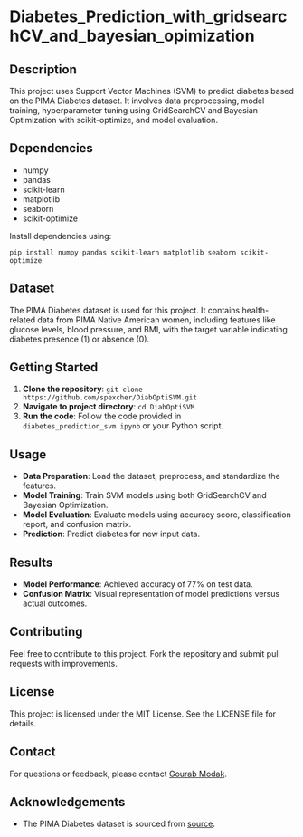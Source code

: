 # Diabetes_Prediction_with_gridsearchCV_and_bayesian_opimization
## Description
This project uses Support Vector Machines (SVM) to predict diabetes based on the PIMA Diabetes dataset. It involves data preprocessing, model training, hyperparameter tuning using GridSearchCV and Bayesian Optimization with scikit-optimize, and model evaluation.

## Dependencies
- numpy
- pandas
- scikit-learn
- matplotlib
- seaborn
- scikit-optimize

Install dependencies using:
```
pip install numpy pandas scikit-learn matplotlib seaborn scikit-optimize
```


## Dataset
The PIMA Diabetes dataset is used for this project. It contains health-related data from PIMA Native American women, including features like glucose levels, blood pressure, and BMI, with the target variable indicating diabetes presence (1) or absence (0).

## Getting Started
1. **Clone the repository**: `git clone https://github.com/spexcher/DiabOptiSVM.git`
2. **Navigate to project directory**: `cd DiabOptiSVM`
3. **Run the code**: Follow the code provided in `diabetes_prediction_svm.ipynb` or your Python script.

## Usage
- **Data Preparation**: Load the dataset, preprocess, and standardize the features.
- **Model Training**: Train SVM models using both GridSearchCV and Bayesian Optimization.
- **Model Evaluation**: Evaluate models using accuracy score, classification report, and confusion matrix.
- **Prediction**: Predict diabetes for new input data.

## Results
- **Model Performance**: Achieved accuracy of 77% on test data.
- **Confusion Matrix**: Visual representation of model predictions versus actual outcomes.

## Contributing
Feel free to contribute to this project. Fork the repository and submit pull requests with improvements.

## License
This project is licensed under the MIT License. See the LICENSE file for details.

## Contact
For questions or feedback, please contact [Gourab Modak](mailto:spexcher@gmail.com).

## Acknowledgements
- The PIMA Diabetes dataset is sourced from [source](https://www.kaggle.com/datasets/uciml/pima-indians-diabetes-database).
